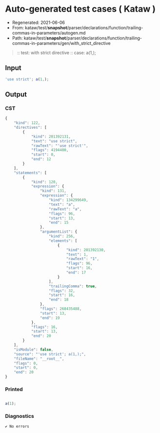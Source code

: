# Auto-generated test cases ( Kataw )
- Regenerated: 2021-06-06
- From: kataw/test/__snapshot__/parser/declarations/function/trailing-commas-in-parameters/autogen.md
- Path: kataw/test/__snapshot__/parser/declarations/function/trailing-commas-in-parameters/gen/with_strict_directive
> :: test: with strict directive
> :: case: a(1,);
## Input

`````js
'use strict'; a(1,);
`````
## Output

### CST

```javascript
{
    "kind": 122,
    "directives": [
        {
            "kind": 201392131,
            "text": "use strict",
            "rawText": "'use strict'",
            "flags": 4194400,
            "start": 0,
            "end": 12
        }
    ],
    "statements": [
        {
            "kind": 120,
            "expression": {
                "kind": 131,
                "expression": {
                    "kind": 134299649,
                    "text": "a",
                    "rawText": "a",
                    "flags": 96,
                    "start": 13,
                    "end": 15
                },
                "argumentList": {
                    "kind": 256,
                    "elements": [
                        {
                            "kind": 201392130,
                            "text": 1,
                            "rawText": "1",
                            "flags": 96,
                            "start": 16,
                            "end": 17
                        }
                    ],
                    "trailingComma": true,
                    "flags": 32,
                    "start": 16,
                    "end": 18
                },
                "flags": 268435488,
                "start": 13,
                "end": 19
            },
            "flags": 16,
            "start": 13,
            "end": 20
        }
    ],
    "isModule": false,
    "source": "'use strict'; a(1,);",
    "fileName": "__root__",
    "flags": 0,
    "start": 0,
    "end": 20
}
```

### Printed

```javascript

a(1);
```

### Diagnostics

```javascript
✔ No errors
```

